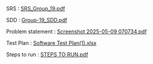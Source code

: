 
SRS : [SRS_Group_19.pdf](https://github.com/user-attachments/files/20113577/SRS_Group_19.pdf)

SDD : [Group-19_SDD.pdf](https://github.com/user-attachments/files/20113621/Group-19_SDD.pdf)

Problem statement : [Screenshot 2025-05-09 070734.pdf](https://github.com/user-attachments/files/20113707/Screenshot.2025-05-09.070734.pdf)

Test Plan : [Software Test Plan(1).xlsx](https://github.com/user-attachments/files/20114691/Software.Test.Plan.1.xlsx)

Steps to run : [STEPS TO RUN.pdf](https://github.com/user-attachments/files/20117429/STEPS.TO.RUN.pdf)
